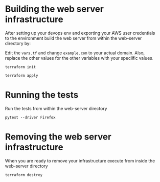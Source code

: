# Building the web server infrastructure

After setting up your devops env and exporting your AWS user credentials to the environment build the web server from within the web-server directory by:

Edit the ``vars.tf`` and change ``example.com`` to your actual domain.  Also, replace the other values for the other variables with your speciific values.

``terraform init``

``terraform apply``

# Running the tests

Run the tests from within the web-server directory

``pytest --driver Firefox``

# Removing the web server infrastructure

When you are ready to remove your infrastructure execute from inside the web-server directory

``terraform destroy``
